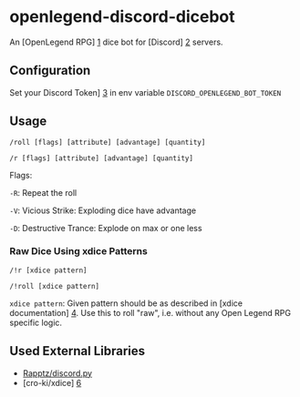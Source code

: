 # openlegend-discord-dicebot
An [OpenLegend RPG] [1] dice bot for [Discord] [2] servers.

## Configuration

Set your Discord Token] [3] in env variable ```DISCORD_OPENLEGEND_BOT_TOKEN```

## Usage

```/roll [flags] [attribute] [advantage] [quantity]```

```/r [flags] [attribute] [advantage] [quantity]```
    
Flags:

 ```-R```: Repeat the roll 
 
 ```-V```: Vicious Strike: Exploding dice have advantage 
 
 ```-D```: Destructive Trance: Explode on max or one less

### Raw Dice Using xdice Patterns

```/!r [xdice pattern]``` 

```/!roll [xdice pattern]```

```xdice pattern```: Given pattern should be as described in [xdice documentation] [4]. Use this to roll "raw", i.e. without any Open Legend RPG specific logic. 

## Used External Libraries 

- [Rapptz/discord.py][5]
- [cro-ki/xdice] [6]

[1]: https://openlegendrpg.com/
[2]: https://discord.com/
[3]: https://discordpy.readthedocs.io/en/stable/discord.html
[4]: https://xdice.readthedocs.io/en/latest/dice_notation.html#patterns
[5]: https://github.com/Rapptz/discord.py
[6]: https://github.com/cro-ki/xdice
